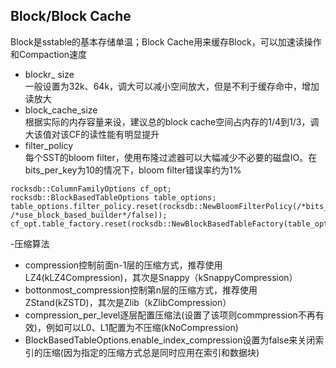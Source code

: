 ## Block/Block Cache  
Block是sstable的基本存储单温；Block Cache用来缓存Block，可以加速读操作和Compaction速度
- blockr_ size  
一般设置为32k、64k，调大可以减小空间放大，但是不利于缓存命中，增加读放大
- block_cache_size  
根据实际的内存容量来设，建议总的block cache空间占内存的1/4到1/3，调大该值对该CF的读性能有明显提升
- filter_policy  
每个SST的bloom filter，使用布隆过滤器可以大幅减少不必要的磁盘IO。在bits_per_key为10的情况下，bloom filter错误率约为1%
```
rocksdb::ColumnFamilyOptions cf_opt;
rocksdb::BlockBasedTableOptions table_options;
table_options.filter_policy.reset(rocksdb::NewBloomFilterPolicy(/*bits_per_key*/16, /*use_block_based_builder*/false));
cf_opt.table_factory.reset(rocksdb::NewBlockBasedTableFactory(table_options));
```

-压缩算法
  - compression控制前面n-1层的压缩方式，推荐使用LZ4(kLZ4Compression)，其次是Snappy（kSnappyCompression）
  - bottonmost_compression控制第n层的压缩方式，推荐使用ZStand(kZSTD)，其次是Zlib（kZlibCompression）
  - compression_per_level逐层配置压缩法(设置了该项则commpression不再有效)，例如可以L0、L1配置为不压缩(kNoCompression)
  - BlockBasedTableOptions.enable_index_compression设置为false来关闭索引的压缩(因为指定的压缩方式总是同时应用在索引和数据块)
